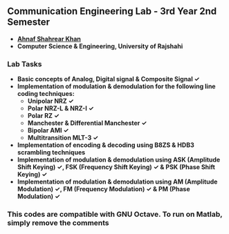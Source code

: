 ## Communication Engineering Lab - 3rd Year 2nd Semester
- **[Ahnaf Shahrear Khan](https://github.com/ahnafshahrear)**
- **Computer Science & Engineering, University of Rajshahi**

### Lab Tasks
- **Basic concepts of Analog, Digital signal & Composite Signal ✓**
- **Implementation of modulation & demodulation for the following line coding techniques:** 
	- **Unipolar NRZ ✓**
	- **Polar NRZ-L & NRZ-I ✓**
	- **Polar RZ ✓**
	- **Manchester & Differential Manchester ✓**
	- **Bipolar AMI ✓**
	- **Multitransition MLT-3 ✓**
- **Implementation of encoding & decoding using B8ZS & HDB3 scrambling techniques**
- **Implementation of modulation & demodulation using ASK (Amplitude Shift Keying) ✓, FSK (Frequency Shift Keying) ✓ & PSK (Phase Shift Keying) ✓**
- **Implementation of modulation & demodulation using AM (Amplitude Modulation) ✓, FM (Frequency Modulation) ✓ & PM (Phase Modulation) ✓**

### This codes are compatible with GNU Octave. To run on Matlab, simply remove the comments